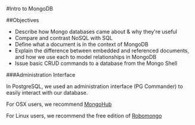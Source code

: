 #Intro to MongoDB

##Objectives

* Describe how Mongo databases came about & why they're useful
* Compare and contrast NoSQL with SQL
* Define what a document is in the context of MongoDB
* Explain the difference between embedded and referenced documents, and how we use each to model relationships in MongoDB
* Issue basic CRUD commands to a database from the Mongo Shell

###Administration Interface

In PostgreSQL, we used an administration interface (PG Commander) to easily interact with our database.

For OSX users, we recommend [MongoHub](https://github.com/jeromelebel/MongoHub-Mac)

For Linux users, we recommend the free edition of [Robomongo](https://robomongo.org/)
